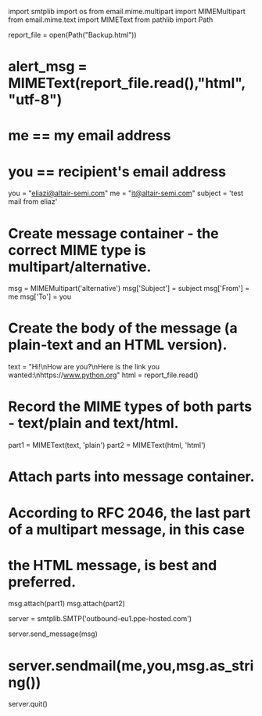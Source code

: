 import smtplib
import os
from email.mime.multipart import MIMEMultipart
from email.mime.text import MIMEText
from pathlib import Path

report_file = open(Path("Backup.html"))
# alert_msg = MIMEText(report_file.read(),"html", "utf-8")

# me == my email address
# you == recipient's email address

you = "eliazi@altair-semi.com"
me = "it@altair-semi.com"
subject = 'test mail from eliaz'

# Create message container - the correct MIME type is multipart/alternative.
msg = MIMEMultipart('alternative')
msg['Subject'] = subject
msg['From'] = me
msg['To'] = you

# Create the body of the message (a plain-text and an HTML version).
text = "Hi!\nHow are you?\nHere is the link you wanted:\nhttps://www.python.org"
html = report_file.read()

# Record the MIME types of both parts - text/plain and text/html.
part1 = MIMEText(text, 'plain')
part2 = MIMEText(html, 'html')

# Attach parts into message container.
# According to RFC 2046, the last part of a multipart message, in this case
# the HTML message, is best and preferred.
msg.attach(part1)
msg.attach(part2)

server = smtplib.SMTP('outbound-eu1.ppe-hosted.com')

server.send_message(msg)
# server.sendmail(me,you,msg.as_string())
server.quit()
